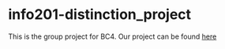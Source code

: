 # info201-distinction_project
This is the group project for BC4. Our project can be found [here](https://cvanpelt.shinyapps.io/info201-distinction_project/)
